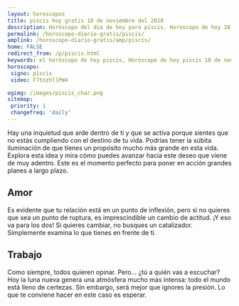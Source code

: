 ```yaml
---
layout: horoscopos
title: piscis hoy gratis 18 de noviembre del 2018 
description: Horóscopo del dia de hoy para piscis. Horoscopo de hoy 18 de noviembre del 2018. Las predicciones de amor, trabajo, vida personal gratis.
permalink: /horoscopo-diario-gratis/piscis/
amplink: /horoscopo-diario-gratis/amp/piscis/
home: FALSE
redirect_from: /p/piscis.html
keywords: el horóscopo de hoy piscis, Horoscopo de hoy piscis 18 de noviembre del 2018,horóscopo del día,horoscopo del dia de hoy,horoscopo de hoy,horoscopo de hoy piscis,piscis hoy,signos zodiacales,horóscopo de hoy,horoscopos de hoy,horoscopo piscis hoy,horoscopo de piscis de hoy,horóscopo de hoy piscis,horoscopos,piscis de hoy,los horoscopos de hoy,piscis de hoy,piscis 18 de noviembre del 2018,signos zodiacales 2018, el horoscopo de hoy
horoscopo:
 signo: piscis
 video: F7tnzhllPW4

ogimg: /images/piscis_char.png
sitemap:
 priority: 1
 changefreq: 'daily'
---
```



Hay una inquietud que arde dentro de ti y que se activa porque sientes que no estás cumpliendo con el destino de tu vida. Podrías tener la súbita iluminación de que tienes un propósito mucho más grande en esta vida. Explora esta idea y mira cómo puedes avanzar hacia este deseo que viene de muy adentro. Este es el momento perfecto para poner en acción grandes planes a largo plazo.

## Amor

Es evidente que tu relación está en un punto de inflexión, pero si no quieres que sea un punto de ruptura, es imprescindible un cambio de actitud. ¡Y eso va para los dos! Si quieres cambiar, no busques un catalizador. Simplemente examina lo que tienes en frente de ti.

## Trabajo

Como siempre, todos quieren opinar. Pero... ¿tú a quién vas a escuchar? Hoy la luna nueva genera una atmósfera mucho más intensa: todo el mundo está lleno de certezas. Sin embargo, será mejor que ignores la presión. Lo que te conviene hacer en este caso es esperar.